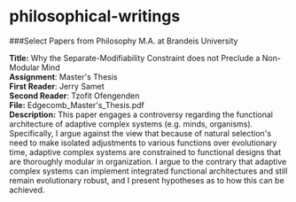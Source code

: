 # philosophical-writings
###Select Papers from Philosophy M.A. at Brandeis University
  
**Title:** Why the Separate-Modifiability Constraint does not Preclude a Non-Modular Mind  
**Assignment**: Master's Thesis  
**First Reader**: Jerry Samet  
**Second Reader**: Tzofit Ofengenden  
**File:** Edgecomb_Master's_Thesis.pdf  
**Description:** This paper engages a controversy regarding the functional architecture of adaptive complex systems (e.g. minds, organisms). Specifically, I argue against the view that because of natural selection's need to make isolated adjustments to various functions over evolutionary time, adaptive complex systems are constrained to functional designs that are thoroughly modular in organization. I argue to the contrary that adaptive complex systems can implement integrated functional architectures and still remain evolutionary robust, and I present hypotheses as to how this can be achieved. 

